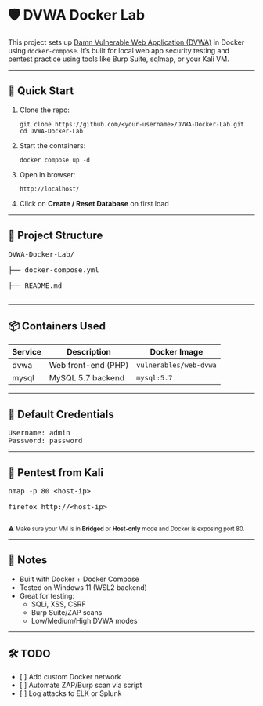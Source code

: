<h1>🛡️ DVWA Docker Lab</h1>

<p>
This project sets up <a href="https://github.com/digininja/DVWA">Damn Vulnerable Web Application (DVWA)</a> in Docker using <code>docker-compose</code>. It’s built for local web app security testing and pentest practice using tools like Burp Suite, sqlmap, or your Kali VM.
</p>

---

<h2>🚀 Quick Start</h2>

<ol>
  <li>Clone the repo:
    <pre><code>git clone https://github.com/&lt;your-username&gt;/DVWA-Docker-Lab.git
cd DVWA-Docker-Lab</code></pre>
  </li>
  <li>Start the containers:
    <pre><code>docker compose up -d</code></pre>
  </li>
  <li>Open in browser:
    <pre><code>http://localhost/</code></pre>
  </li>
  <li>Click on <strong>Create / Reset Database</strong> on first load</li>
</ol>

---

<h2>📁 Project Structure</h2>

<pre>
DVWA-Docker-Lab/<br/>
├── docker-compose.yml<br/>
├── README.md<br/>
</pre>

---

<h2>📦 Containers Used</h2>

<table>
  <thead>
    <tr>
      <th>Service</th>
      <th>Description</th>
      <th>Docker Image</th>
    </tr>
  </thead>
  <tbody>
    <tr>
      <td>dvwa</td>
      <td>Web front-end (PHP)</td>
      <td><code>vulnerables/web-dvwa</code></td>
    </tr>
    <tr>
      <td>mysql</td>
      <td>MySQL 5.7 backend</td>
      <td><code>mysql:5.7</code></td>
    </tr>
  </tbody>
</table>

---

<h2>🔐 Default Credentials</h2>

<pre>
Username: admin
Password: password
</pre>

---

<h2>🧪 Pentest from Kali</h2>

<pre>
nmap -p 80 &lt;host-ip&gt;<br/>
firefox http://&lt;host-ip&gt;<br/>
</pre>

<small>⚠️ Make sure your VM is in <strong>Bridged</strong> or <strong>Host-only</strong> mode and Docker is exposing port 80.</small>

---

<h2>📌 Notes</h2>

<ul>
  <li>Built with Docker + Docker Compose</li>
  <li>Tested on Windows 11 (WSL2 backend)</li>
  <li>Great for testing:
    <ul>
      <li>SQLi, XSS, CSRF</li>
      <li>Burp Suite/ZAP scans</li>
      <li>Low/Medium/High DVWA modes</li>
    </ul>
  </li>
</ul>

---

<h2>🛠️ TODO</h2>

<ul>
  <li>[ ] Add custom Docker network</li>
  <li>[ ] Automate ZAP/Burp scan via script</li>
  <li>[ ] Log attacks to ELK or Splunk</li>
</ul>
